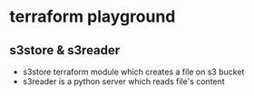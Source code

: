 # terraform playground

## s3store & s3reader

- s3store terraform module which creates a file on s3 bucket
- s3reader is a python server which reads file's content
